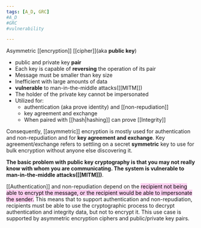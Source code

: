 ```yaml
---
tags: [A_D, GRC]
#A_D 
#GRC 
#vulnerability 

---
```

Asymmetric [[encryption]] [[cipher]](aka **public key**)
- public and private key **pair**
- Each key is capable of **reversing** the operation of its pair
- Message must be smaller than key size
- Inefficient with large amounts of data
- **vulnerable** to man-in-the-middle attacks([[MITM]])
- The holder of the private key cannot be impersonated
- Utilized for:
	-  authentication (aka prove identity) and [[non-repudiation]]
	-  key agreement and exchange
	-  When paired with [[hash|hashing]] can prove [[Integrity]] 



Consequently, [[asymmetric]] encryption is mostly used for authentication and non-repudiation and for **key agreement and exchange**. Key agreement/exchange refers to settling on a secret **symmetric** key to use for bulk encryption without anyone else discovering it.

**The basic problem with public key cryptography is that you may not really know with whom you are communicating. The system is vulnerable to man-in-the-middle attacks([[MITM]])**. 

[[Authentication]] and non-repudiation depend on the <mark style="background: #FFB8EBA6;">recipient not being able to encrypt the message, or the recipient would be able to impersonate the sender.</mark> This means that to support authentication and non-repudiation, recipients must be able to use the cryptographic process to decrypt authentication and integrity data, but not to encrypt it. This use case is supported by asymmetric encryption ciphers and public/private key pairs.